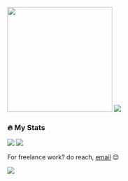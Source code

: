 <p>
<img src="https://github.com/julvikramsupandi/julvikramsupandi/assets/37796466/8c1538b7-88d0-4906-a374-7d979492c240" width="240" />
<img src="https://readme-typing-svg.herokuapp.com?pause=1000&color=025CDA&random=false&vCenter=true&width=435&lines=Hello+World...!;i'm+Julvikram+Supandi+👋""/>
</p>

### 🔥 My Stats
<p>
<img src="https://github-readme-stats.vercel.app/api?username=julvikramsupandi&show_icons=true&theme=transparent&include_all_commits=true&count_private=true&line_height=24" />
<img src="https://github-readme-stats.vercel.app/api/top-langs/?username=julvikramsupandi&size_weight=0.5&count_weight=0.5&layout=compact&theme=transparent&langs_count=8"/>
</p>

For freelance work? do reach, [email](mailto:julvikram.supandi@gmail.com) 😊

![](https://komarev.com/ghpvc/?username=julvikramsupandi&style=for-the-badge)

